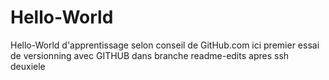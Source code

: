 # Hello-World
Hello-World d'apprentissage selon conseil de GitHub.com
ici premier essai de versionning avec GITHUB dans branche readme-edits apres ssh deuxiele
